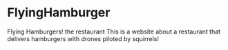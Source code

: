 # FlyingHamburger
Flying Hamburgers! the restaurant
This is a website about a restaurant that delivers hamburgers with drones piloted by squirrels!
